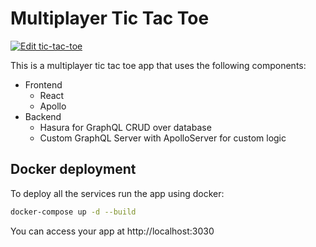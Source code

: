 # Multiplayer Tic Tac Toe

[![Edit tic-tac-toe](https://codesandbox.io/static/img/play-codesandbox.svg)](https://codesandbox.io/s/github/hasura/graphql-engine/tree/master/community/sample-apps/tic-tac-toe-react/client?fontsize=14)

This is a multiplayer tic tac toe app that uses the following components:

- Frontend
  - React
  - Apollo
- Backend
  - Hasura for GraphQL CRUD over database
  - Custom GraphQL Server with ApolloServer for custom logic

## Docker deployment

To deploy all the services run the app using docker:

```sh
docker-compose up -d --build
```

You can access your app at http://localhost:3030

